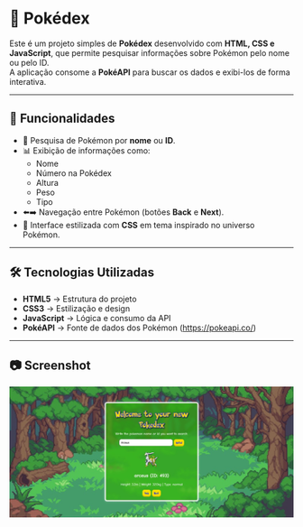 # 📖 Pokédex

Este é um projeto simples de **Pokédex** desenvolvido com **HTML, CSS e JavaScript**, que permite pesquisar informações sobre Pokémon pelo nome ou pelo ID.  
A aplicação consome a **PokéAPI** para buscar os dados e exibi-los de forma interativa.

---

## 🚀 Funcionalidades
- 🔎 Pesquisa de Pokémon por **nome** ou **ID**.  
- 📊 Exibição de informações como:
  - Nome  
  - Número na Pokédex  
  - Altura  
  - Peso  
  - Tipo  
- ⬅️➡️ Navegação entre Pokémon (botões **Back** e **Next**).  
- 🎨 Interface estilizada com **CSS** em tema inspirado no universo Pokémon.  

---

## 🛠️ Tecnologias Utilizadas
- **HTML5** → Estrutura do projeto  
- **CSS3** → Estilização e design  
- **JavaScript** → Lógica e consumo da API  
- **PokéAPI** → Fonte de dados dos Pokémon (https://pokeapi.co/)  

---

## 📷 Screenshot
![Pokedex Screenshot](./src/image/Screenshot.jpg)
